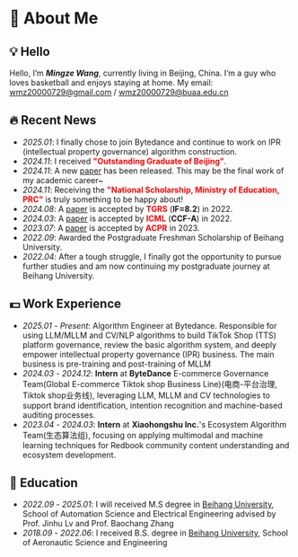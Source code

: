 # 👋 About Me

## 💡 Hello
Hello, I’m ***Mingze Wang***, currently living in Beijing, China. I’m a guy who loves basketball and enjoys staying at home. My email: wmz20000729@gmail.com / wmz20000729@buaa.edu.cn

## 🔥 Recent News
- *2025.01*: I finally chose to join Bytedance and continue to work on IPR (intellectual property governance) algorithm construction.
- *2024.11*: I received **<font color="red">"Outstanding Graduate of Beijing"</font>**.
- *2024.11*: A new [paper](https://arxiv.org/abs/2411.11360) has been released. This may be the final work of my academic career~
- *2024.11*: Receiving the  **<font color="red">"National Scholarship, Ministry of Education, PRC"</font>** is truly something to be happy about!
- *2024.08*: A [paper](https://ieeexplore.ieee.org/document/10623867) is accepted by **<font color="red">TGRS</font>** (**IF=8.2**) in 2022.
- *2024.03*: A [paper](https://proceedings.mlr.press/v235/xu24z.html) is accepted by **<font color="red">ICML</font>** (**CCF-A**) in 2022.
- *2023.07*: A [paper](https://link.springer.com/content/pdf/10.1007/978-3-031-47665-5_25.pdf?pdf=inline%20link) is accepted by **<font color="red">ACPR</font>** in 2023.
- *2022.09*: Awarded the Postgraduate Freshman Scholarship of Beihang University.
- *2022.04*: After a tough struggle, I finally got the opportunity to pursue further studies and am now continuing my postgraduate journey at Beihang University.

## 💵 Work Experience

- *2025.01* - *Present*: Algorithm Engineer at Bytedance. Responsible for using LLM/MLLM and CV/NLP algorithms to build TikTok Shop (TTS) platform governance, review the basic algorithm system, and deeply empower intellectual property governance (IPR) business. The main business is pre-training and post-training of MLLM
- *2024.03* - *2024.12*: **Intern** at **ByteDance** E-commerce Governance Team(Global E-commerce Tiktok shop Business Line)(电商-平台治理, Tiktok shop业务线), leveraging LLM, MLLM and CV technologies to support brand identification, intention recognition and machine-based auditing processes.
- *2023.04* - *2024.03*: **Intern** at **Xiaohongshu Inc.**'s Ecosystem Algorithm Team(生态算法组), focusing on applying multimodal and machine learning techniques for Redbook community content understanding and ecosystem development.

## 📖 Education
- *2022.09* - *2025.01*: I will received M.S degree in [Beihang University](https://www.buaa.edu.cn/), School of Automation Science and Electrical Engineering advised by Prof. Jinhu Lv and Prof. Baochang Zhang
- *2018.09* - *2022.06*: I received B.S. degree in [Beihang University](https://www.buaa.edu.cn/), School of Aeronautic Science and Engineering
